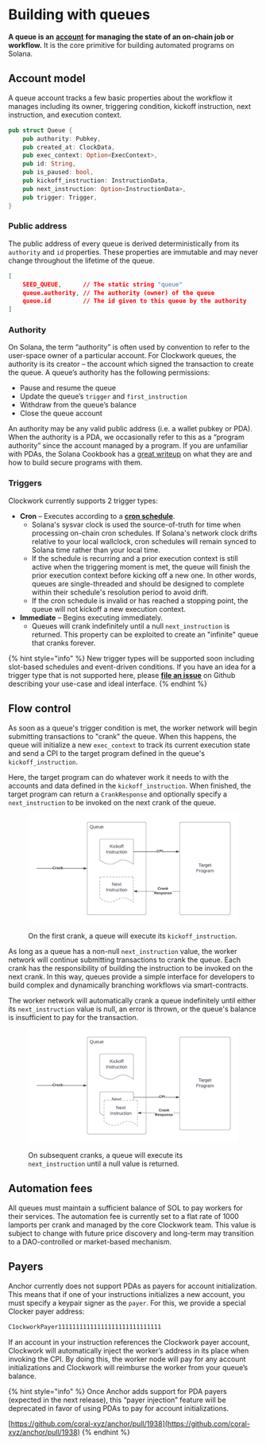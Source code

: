 # Building with queues

**A queue is an** [**account**](https://docs.solana.com/developing/programming-model/accounts) **for managing the state of an on-chain job or workflow.** It is the core primitive for building automated programs on Solana.

## Account model

A queue account tracks a few basic properties about the workflow it manages including its owner, triggering condition, kickoff instruction, next instruction, and execution context.&#x20;

```rust
pub struct Queue {
    pub authority: Pubkey,
    pub created_at: ClockData,
    pub exec_context: Option<ExecContext>,
    pub id: String,
    pub is_paused: bool,
    pub kickoff_instruction: InstructionData,
    pub next_instruction: Option<InstructionData>,
    pub trigger: Trigger,
}
```

### Public address

The public address of every queue is derived deterministically from its `authority` and `id` properties. These properties are immutable and may never change throughout the lifetime of the queue.&#x20;

```json
[
    SEED_QUEUE,      // The static string "queue"
    queue.authority, // The authority (owner) of the queue
    queue.id         // The id given to this queue by the authority
]
```

### Authority

On Solana, the term “authority” is often used by convention to refer to the user-space owner of a particular account. For Clockwork queues, the authority is its creator – the account which signed the transaction to create the queue. A queue’s authority has the following permissions:

* Pause and resume the queue
* Update the queue’s `trigger` and `first_instruction`
* Withdraw from the queue’s balance
* Close the queue account

An authority may be any valid public address (i.e. a wallet pubkey or PDA). When the authority is a PDA, we occasionally refer to this as a “program authority” since the account managed by a program. If you are unfamiliar with PDAs, the Solana Cookbook has a [great writeup](https://solanacookbook.com/core-concepts/pdas.html) on what they are and how to build secure programs with them.

### Triggers

Clockwork currently supports 2 trigger types:

* **Cron** – Executes according to a [**cron schedule**](https://en.wikipedia.org/wiki/Cron).&#x20;
  * Solana's sysvar clock is used the source-of-truth for time when processing on-chain cron schedules. If Solana's network clock drifts relative to your local wallclock, cron schedules will remain synced to Solana time rather than your local time.
  * If the schedule is recurring and a prior execution context is still active when the triggering moment is met, the queue will finish the prior execution context before kicking off a new one. In other words, queues are single-threaded and should be designed to complete within their schedule's resolution period to avoid drift.
  * If the cron schedule is invalid or has reached a stopping point, the queue will not kickoff a new execution context.
* **Immediate** – Begins executing immediately.&#x20;
  * Queues will crank indefinitely until a null `next_instruction` is returned. This property can be exploited to create an "infinite" queue that cranks forever.

{% hint style="info" %}
New trigger types will be supported soon including slot-based schedules and event-driven conditions. If you have an idea for a trigger type that is not supported here, please [**file an issue**](https://github.com/clockwork-xyz/clockwork/issues) on Github describing your use-case and ideal interface.
{% endhint %}

## Flow control

As soon as a queue's trigger condition is met, the worker network will begin submitting transactions to "crank" the queue. When this happens, the queue will initialize a new `exec_context` to track its current execution state and send a CPI to the target program defined in the queue's `kickoff_instruction`.

Here, the target program can do whatever work it needs to with the accounts and data defined in the `kickoff_instruction`. When finished, the target program can return a `CrankResponse` and optionally specify a `next_instruction` to be invoked on the next crank of the queue.

<figure><img src="../.gitbook/assets/Blank document (15).png" alt=""><figcaption><p>On the first crank, a queue will execute its <code>kickoff_instruction</code>.</p></figcaption></figure>

As long as a queue has a non-null `next_instruction` value, the worker network will continue submitting transactions to crank the queue. Each crank has the responsibility of building the instruction to be invoked on the next crank. In this way, queues provide a simple interface for developers to build complex and dynamically branching workflows via smart-contracts.&#x20;

The worker network will automatically crank a queue indefinitely until either its `next_instruction` value is null, an error is thrown, or the queue's balance is insufficient to pay for the transaction.

<figure><img src="../.gitbook/assets/Blank document (16).png" alt=""><figcaption><p>On subsequent cranks, a queue will execute its <code>next_instruction</code> until a null value is returned.</p></figcaption></figure>

## Automation fees

All queues must maintain a sufficient balance of SOL to pay workers for their services. The automation fee is currently set to a flat rate of 1000 lamports per crank and managed by the core Clockwork team. This value is subject to change with future price discovery and long-term may transition to a DAO-controlled or market-based mechanism.

## Payers

Anchor currently does not support PDAs as payers for account initialization. This means that if one of your instructions initializes a new account, you must specify a keypair signer as the `payer`. For this, we provide a special Clocker payer address:

```rust
C1ockworkPayer11111111111111111111111111111
```

If an account in your instruction references the Clockwork payer account, Clockwork will automatically inject the worker’s address in its place when invoking the CPI. By doing this, the worker node will pay for any account initializations and Clockwork will reimburse the worker from your queue’s balance.

{% hint style="info" %}
Once Anchor adds support for PDA payers (expected in the next release), this “payer injection” feature will be deprecated in favor of using PDAs to pay for account initializations.

[https://github.com/coral-xyz/anchor/pull/1938](https://github.com/coral-xyz/anchor/pull/1938)
{% endhint %}

